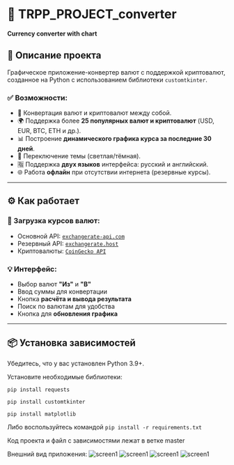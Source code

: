 # 💱 TRPP_PROJECT_converter
**Currency converter with chart**

## 📌 Описание проекта

Графическое приложение-конвертер валют с поддержкой криптовалют, созданное на Python с использованием библиотеки `customtkinter`.

### ✅ Возможности:
- 🔄 Конвертация валют и криптовалют между собой.
- 🌍 Поддержка более **25 популярных валют и криптовалют** (USD, EUR, BTC, ETH и др.).
- 📊 Построение **динамического графика курса за последние 30 дней**.
- 🎨 Переключение темы (светлая/тёмная).
- 🈯 Поддержка **двух языков** интерфейса: русский и английский.
- 🌐 Работа **офлайн** при отсутствии интернета (резервные курсы).

---

## ⚙️ Как работает

### 🔗 Загрузка курсов валют:
- Основной API: [`exchangerate-api.com`](https://www.exchangerate-api.com/)
- Резервный API: [`exchangerate.host`](https://exchangerate.host/)
- Криптовалюты: [`CoinGecko API`](https://www.coingecko.com/)

### 💡 Интерфейс:
- Выбор валют **"Из"** и **"В"**
- Ввод суммы для конвертации
- Кнопка **расчёта и вывода результата**
- Поиск по валютам для удобства
- Кнопка для **обновления графика**

---

## 📦 Установка зависимостей

Убедитесь, что у вас установлен Python 3.9+.

Установите необходимые библиотеки:

```pip install requests```

```pip install customtkinter```

```pip install matplotlib ```

Либо воспользуйтесь командой ```pip install -r requirements.txt```

Код проекта и файл с зависимостями лежат в ветке master

Внешний вид приложения:
![screen1](Screenshot_1.png)
![screen1](Screenshot_2.png)
![screen1](Screenshot_3.png)
![screen1](Screenshot_4.png)
